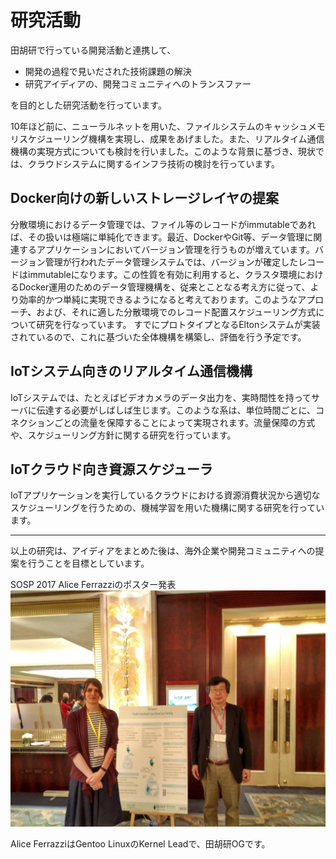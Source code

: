# 研究活動

田胡研で行っている開発活動と連携して、  
* 開発の過程で見いだされた技術課題の解決  
* 研究アイディアの、開発コミュニティへのトランスファー  

を目的とした研究活動を行っています。

10年ほど前に、ニューラルネットを用いた、ファイルシステムのキャッシュメモリスケジューリング機構を実現し、成果をあげました。また、リアルタイム通信機構の実現方式についても検討を行いました。このような背景に基づき、現状では、クラウドシステムに関するインフラ技術の検討を行っています。

## Docker向けの新しいストレージレイヤの提案
分散環境におけるデータ管理では、ファイル等のレコードがimmutableであれば、その扱いは極端に単純化できます。最近、DockerやGit等、データ管理に関連するアプリケーションにおいてバージョン管理を行うものが増えています。バージョン管理が行われたデータ管理システムでは、バージョンが確定したレコードはimmutableになります。この性質を有効に利用すると、クラスタ環境におけるDocker運用のためのデータ管理機構を、従来とことなる考え方に従って、より効率的かつ単純に実現できるようになると考えております。このようなアプローチ、および、それに適した分散環境でのレコード配置スケジューリング方式について研究を行なっています。
すでにプロトタイプとなるEltonシステムが実装されているので、これに基づいた全体機構を構築し、評価を行う予定です。

## IoTシステム向きのリアルタイム通信機構  
IoTシステムでは、たとえばビデオカメラのデータ出力を、実時間性を持ってサーバに伝達する必要がしばしば生じます。このような系は、単位時間ごとに、コネクションごとの流量を保障することによって実現されます。流量保障の方式や、スケジューリング方針に関する研究を行っています。

## IoTクラウド向き資源スケジューラ   
IoTアプリケーションを実行しているクラウドにおける資源消費状況から適切なスケジューリングを行うための、機械学習を用いた機構に関する研究を行っています。  

---

以上の研究は、アイディアをまとめた後は、海外企業や開発コミュニティへの提案を行うことを目標としています。

SOSP 2017 Alice Ferrazziのポスター発表  
![SOSP 2017 Alice Ferrazziのポスター発表](./alice.jpg)  

Alice FerrazziはGentoo LinuxのKernel Leadで、田胡研OGです。
